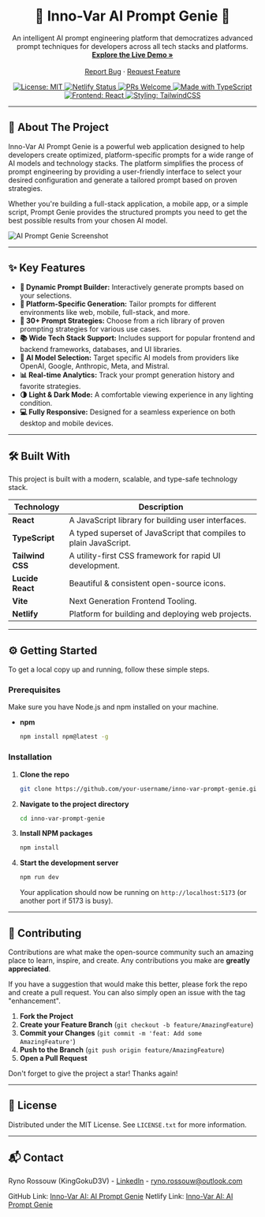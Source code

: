 <div align="center">
  <h1 align="center">🤖 Inno-Var AI Prompt Genie 🤖</h1>
  <p align="center">
    An intelligent AI prompt engineering platform that democratizes advanced prompt techniques for developers across all tech stacks and platforms.
    <br />
    <a href="https://inno-var-prompt-genie.netlify.app/"><strong>Explore the Live Demo »</strong></a>
    <br />
    <br />
    <a href="https://github.com/your-username/inno-var-prompt-genie/issues">Report Bug</a>
    ·
    <a href="https://github.com/your-username/inno-var-prompt-genie/issues">Request Feature</a>
  </p>
</div>

<!-- Badges -->
<div align="center">
  <a href="https://opensource.org/licenses/MIT">
    <img src="https://img.shields.io/badge/License-MIT-yellow.svg" alt="License: MIT">
  </a>
  <!-- YOUR LIVE NETLIFY BADGE -->
  <a href="https://app.netlify.com/projects/inno-var-prompt-genie/deploys">
    <img src="https://api.netlify.com/api/v1/badges/20e56943-252d-44b4-9cad-1cd060f26aae/deploy-status" alt="Netlify Status">
  </a>
  <a href="http://makeapullrequest.com">
     <img src="https://img.shields.io/badge/PRs-welcome-brightgreen.svg?style=flat-square" alt="PRs Welcome">
  </a>
   <a href="https://www.typescriptlang.org/">
    <img src="https://img.shields.io/badge/Made%20with-TypeScript-blue.svg" alt="Made with TypeScript">
  </a>
   <a href="https://reactjs.org/">
    <img src="https://img.shields.io/badge/Frontend-React-blue.svg?logo=react" alt="Frontend: React">
  </a>
  <a href="https://tailwindcss.com/">
    <img src="https://img.shields.io/badge/Styling-TailwindCSS-cyan.svg?logo=tailwind-css" alt="Styling: TailwindCSS">
  </a>
</div>

---

## 🚀 About The Project

Inno-Var AI Prompt Genie is a powerful web application designed to help developers create optimized, platform-specific prompts for a wide range of AI models and technology stacks. The platform simplifies the process of prompt engineering by providing a user-friendly interface to select your desired configuration and generate a tailored prompt based on proven strategies.

Whether you're building a full-stack application, a mobile app, or a simple script, Prompt Genie provides the structured prompts you need to get the best possible results from your chosen AI model.

![AI Prompt Genie Screenshot](https://imgur.com/eZxetD9.png) <!-- IMPORTANT: Replace with a real screenshot URL! -->

---

## ✨ Key Features

-   **🔧 Dynamic Prompt Builder:** Interactively generate prompts based on your selections.
-   **📱 Platform-Specific Generation:** Tailor prompts for different environments like web, mobile, full-stack, and more.
-   **🧠 30+ Prompt Strategies:** Choose from a rich library of proven prompting strategies for various use cases.
-   **📚 Wide Tech Stack Support:** Includes support for popular frontend and backend frameworks, databases, and UI libraries.
-   **🤖 AI Model Selection:** Target specific AI models from providers like OpenAI, Google, Anthropic, Meta, and Mistral.
-   **📊 Real-time Analytics:** Track your prompt generation history and favorite strategies.
-   **🌗 Light & Dark Mode:** A comfortable viewing experience in any lighting condition.
-   **💻 Fully Responsive:** Designed for a seamless experience on both desktop and mobile devices.

---

## 🛠️ Built With

This project is built with a modern, scalable, and type-safe technology stack.

| Technology      | Description                               |
| --------------- | ----------------------------------------- |
| **React**       | A JavaScript library for building user interfaces. |
| **TypeScript**  | A typed superset of JavaScript that compiles to plain JavaScript. |
| **Tailwind CSS**| A utility-first CSS framework for rapid UI development. |
| **Lucide React**| Beautiful & consistent open-source icons. |
| **Vite**        | Next Generation Frontend Tooling.          |
| **Netlify**     | Platform for building and deploying web projects. |

---

## ⚙️ Getting Started

To get a local copy up and running, follow these simple steps.

### Prerequisites

Make sure you have Node.js and npm installed on your machine.
-   **npm**
    ```sh
    npm install npm@latest -g
    ```

### Installation

1.  **Clone the repo**
    ```sh
    git clone https://github.com/your-username/inno-var-prompt-genie.git
    ```
2.  **Navigate to the project directory**
    ```sh
    cd inno-var-prompt-genie
    ```
3.  **Install NPM packages**
    ```sh
    npm install
    ```
4.  **Start the development server**
    ```sh
    npm run dev
    ```
    Your application should now be running on `http://localhost:5173` (or another port if 5173 is busy).

---

## 🤝 Contributing

Contributions are what make the open-source community such an amazing place to learn, inspire, and create. Any contributions you make are **greatly appreciated**.

If you have a suggestion that would make this better, please fork the repo and create a pull request. You can also simply open an issue with the tag "enhancement".

1.  **Fork the Project**
2.  **Create your Feature Branch** (`git checkout -b feature/AmazingFeature`)
3.  **Commit your Changes** (`git commit -m 'feat: Add some AmazingFeature'`)
4.  **Push to the Branch** (`git push origin feature/AmazingFeature`)
5.  **Open a Pull Request**

Don't forget to give the project a star! Thanks again!

---

## 📜 License

Distributed under the MIT License. See `LICENSE.txt` for more information.

---

## 📬 Contact

Ryno Rossouw (KingGokuD3V) - [LinkedIn](https://www.linkedin.com/in/ryno-goku90-rossouw/) - ryno.rossouw@outlook.com

GitHub Link: [Inno-Var AI: AI Prompt Genie](https://github.com/KingGoku910/inno-var-ai-prompt-genie/)
Netlify Link: [Inno-Var AI: AI Prompt Genie](https://inno-var-prompt-genie.netlify.app/)
